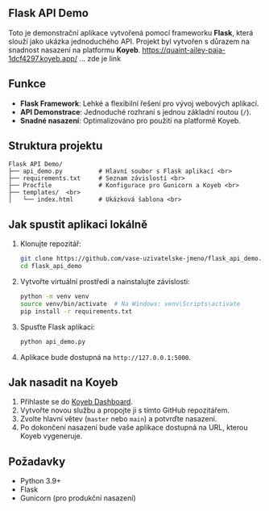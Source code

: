 


## Flask API Demo

Toto je demonstrační aplikace vytvořená pomocí frameworku **Flask**, která slouží jako ukázka jednoduchého API. Projekt byl vytvořen s důrazem na snadnost nasazení na platformu **Koyeb**.
https://quaint-ailey-paja-1dcf4297.koyeb.app/    ... zde je link 

## Funkce
- **Flask Framework**: Lehké a flexibilní řešení pro vývoj webových aplikací.
- **API Demonstrace**: Jednoduché rozhraní s jednou základní routou (`/`).
- **Snadné nasazení**: Optimalizováno pro použití na platformě Koyeb.

## Struktura projektu
```
Flask API Demo/
├── api_demo.py          # Hlavní soubor s Flask aplikací <br>
├── requirements.txt     # Seznam závislostí <br>
├── Procfile             # Konfigurace pro Gunicorn a Koyeb <br>
├── templates/  <br>
│   └── index.html       # Ukázková šablona <br>
```

## Jak spustit aplikaci lokálně
1. Klonujte repozitář:
   ```bash
   git clone https://github.com/vase-uzivatelske-jmeno/flask_api_demo.git
   cd flask_api_demo
   ```

2. Vytvořte virtuální prostředí a nainstalujte závislosti:
   ```bash
   python -m venv venv
   source venv/bin/activate  # Na Windows: venv\Scripts\activate
   pip install -r requirements.txt
   ```

3. Spusťte Flask aplikaci:
   ```bash
   python api_demo.py
   ```

4. Aplikace bude dostupná na `http://127.0.0.1:5000`.

## Jak nasadit na Koyeb
1. Přihlaste se do [Koyeb Dashboard](https://app.koyeb.com/).
2. Vytvořte novou službu a propojte ji s tímto GitHub repozitářem.
3. Zvolte hlavní větev (`master` nebo `main`) a potvrďte nasazení.
4. Po dokončení nasazení bude vaše aplikace dostupná na URL, kterou Koyeb vygeneruje.

## Požadavky
- Python 3.9+
- Flask
- Gunicorn (pro produkční nasazení)




